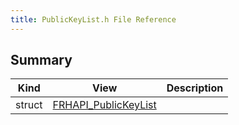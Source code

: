 ```yaml
---
title: PublicKeyList.h File Reference
---
```


## Summary
| Kind | View | Description |
|------|------|-------------|
|struct|[FRHAPI_PublicKeyList](/unreal-plugins/all/structfrhapi__publickeylist/#structFRHAPI__PublicKeyList)||
